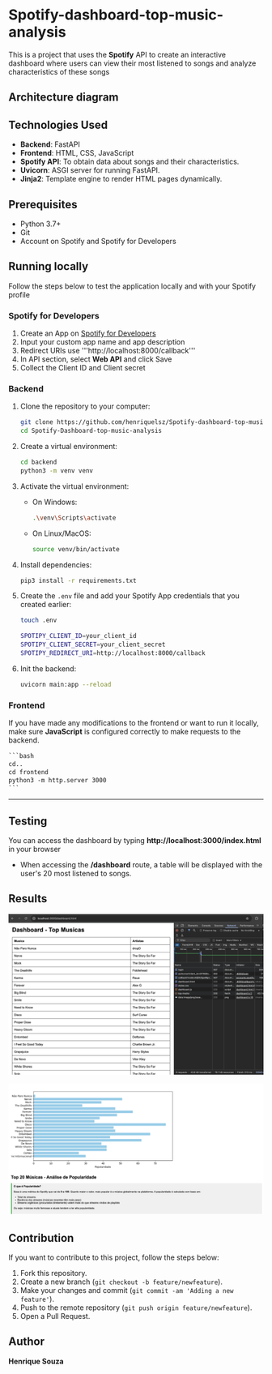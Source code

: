 # Spotify-dashboard-top-music-analysis

This is a project that uses the **Spotify** API to create an interactive dashboard where users can view their most listened to songs and analyze characteristics of these songs

## Architecture diagram

## Technologies Used

- **Backend**: FastAPI
- **Frontend**: HTML, CSS, JavaScript
- **Spotify API**: To obtain data about songs and their characteristics.
- **Uvicorn**: ASGI server for running FastAPI.
- **Jinja2**: Template engine to render HTML pages dynamically.

## Prerequisites
- Python 3.7+ 
- Git
- Account on Spotify and Spotify for Developers

## Running locally
Follow the steps below to test the application locally and with your Spotify profile

### Spotify for Developers
1. Create an App on [Spotify for Developers](https://developer.spotify.com/dashboard)
2. Input your custom app name and app description
3. Redirect URIs use '''http://localhost:8000/callback'''
4. In API section, select **Web API** and click Save
5. Collect the Client ID and Client secret

### Backend

1. Clone the repository to your computer:

    ```bash
    git clone https://github.com/henriquelsz/Spotify-dashboard-top-music-analysis.git
    cd Spotify-Dashboard-top-music-analysis
    ```

2. Create a virtual environment:

    ```bash
    cd backend
    python3 -m venv venv
    ```

3. Activate the virtual environment:

    - On Windows:

        ```bash
        .\venv\Scripts\activate
        ```

    - On Linux/MacOS:

        ```bash
        source venv/bin/activate
        ```

4. Install dependencies:

    ```bash
    pip3 install -r requirements.txt
    ```

5. Create the `.env` file and add your Spotify App credentials that you created earlier:
    ```bash
    touch .env
    ```

    ```bash
    SPOTIPY_CLIENT_ID=your_client_id
    SPOTIPY_CLIENT_SECRET=your_client_secret
    SPOTIPY_REDIRECT_URI=http://localhost:8000/callback
    ```

6. Init the backend:

    ```bash
    uvicorn main:app --reload
    ```

### Frontend
If you have made any modifications to the frontend or want to run it locally, make sure **JavaScript** is configured correctly to make requests to the backend.

    ```bash
    cd..
    cd frontend
    python3 -m http.server 3000
    ```
---

## Testing
You can access the dashboard by typing **http://localhost:3000/index.html** in your browser

- When accessing the **/dashboard** route, a table will be displayed with the user's 20 most listened to songs.

## Results
![Dataframe](imgs/dataframe_apis.png)

![Dashboard](imgs/dashboard.png)

## Contribution

If you want to contribute to this project, follow the steps below:

1. Fork this repository.
2. Create a new branch (`git checkout -b feature/newfeature`).
3. Make your changes and commit (`git commit -am 'Adding a new feature'`).
4. Push to the remote repository (`git push origin feature/newfeature`).
5. Open a Pull Request.

## Author

**Henrique Souza**